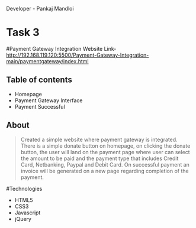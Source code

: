 Developer - Pankaj Mandloi

# Task 3
#Payment Gateway Integration 
Website Link-http://192.168.119.120:5500/Payment-Gateway-Integration-main/paymentgateway/index.html

## Table of contents
* Homepage
* Payment Gateway Interface
* Payment Successful

## About
> Created a simple website where payment gateway is integrated. There is a simple donate button on homepage, on clicking the donate button, the user will land on the payment page where user can select the amount to be paid and the payment type that includes Credit Card, Netbanking, Paypal and Debit Card. On successful payment an invoice will be generated on a new page regarding completion of the payment.


#Technologies
* HTML5
* CSS3
* Javascript
* jQuery


